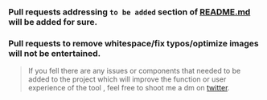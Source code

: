 ### Pull requests addressing `to be added` section of [README.md](https://github.com/fantasticpanthom/pandafuzz/blob/master/README.md) will be added for sure.

### Pull requests  to remove whitespace/fix typos/optimize images will not be entertained.

> If you fell there are any issues or components that needed to be added to the project which will improve the function or user experience of the tool , feel free to shoot me a dm on [twitter](https://twitter.com/ipanda915).
